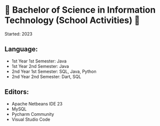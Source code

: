 # 🌱 Bachelor of Science in Information Technology (School Activities) 🌱

Started: 2023

## Language:
* 1st Year 1st Semester: Java
* 1st Year 2nd Semester: Java
* 2nd Year 1st Semester: SQL, Java, Python
* 2nd Year 2nd Semester: Dart, SQL

## Editors:
* Apache Netbeans IDE 23
* MySQL
* Pycharm Community
* Visual Studio Code
